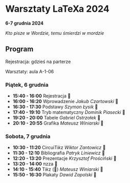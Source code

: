 # Warsztaty LaTeXa 2024

**6-7 grudnia 2024**

_Kto pisze w Wordzie, temu śmierdzi w mordzie_

## Program

Rejestracja: gdzieś na parterze

Warsztaty: aula A-1-06

### Piątek, 6 grudnia

* **15:40 - 16:00** Rejestracja :elephant:
* **16:00 - 16:20** Wprowadzenie _Jakub Czartowski_ :japanese_goblin:
* **16:30 - 17:30** Podstawy _Szymon Łysik_ :sloth:
* **17:40 - 19:10** Tryb matematyczny _Dominik Piasecki_ :swan:
* **19:20 - 20:00** Tabele _Gabriel Ostrzołek_ :horse:
* **20:10 - 20:55** Grafika _Mateusz Winiarski_ :penguin:

### Sobota, 7 grudnia

* **10:30 - 11:20** CircuiTi*k*z _Wiktor Zantowicz_ :boar:
* **11:30 - 12:10** Bibliografia _Patryk Liniewicz_ :parrot:
* **12:20 - 13:20** Prezentacje _Krzysztof Prościński_ :lady_beetle:
* **13:20 - 14:00** πzza :pie:
* **14:10 - 15:40** Ti*k*z (🦆) _Mateusz Winiarski_ :penguin:
* **15:50 - 16:30** Plakaty _Dawid Zapolski_ :otter:

